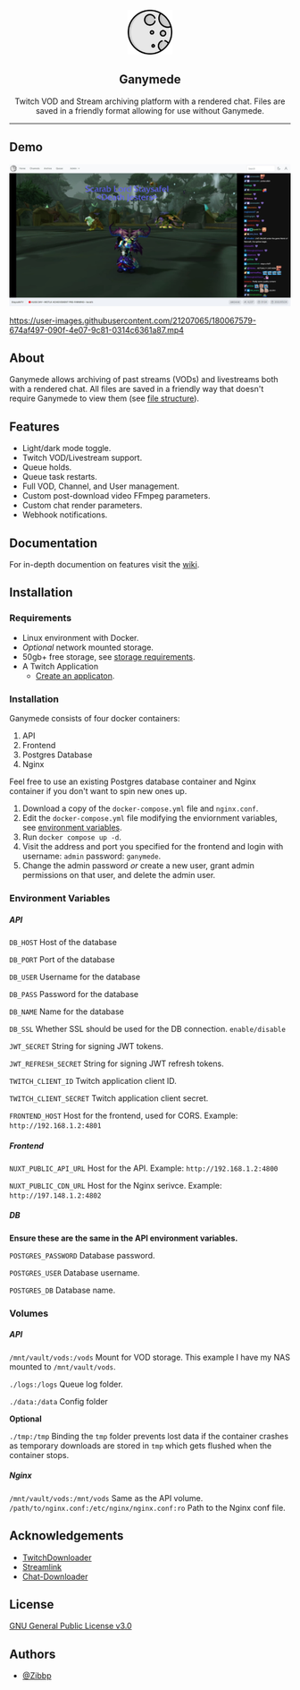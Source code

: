<br />
<div align="center">
  <a>
    <img src=".github/ganymede-logo.png" alt="Logo" width="80" height="80">
  </a>

  <h2 align="center">Ganymede</h2>

  <p align="center">
    Twitch VOD and Stream archiving platform with a rendered chat. Files are saved in a friendly format allowing for use without Ganymede.
  </p>
</div>

---

## Demo

![landing-demo](.github/landing-demo.jpg)

https://user-images.githubusercontent.com/21207065/180067579-674af497-090f-4e07-9c81-0314c6361a87.mp4

## About

Ganymede allows archiving of past streams (VODs) and livestreams both with a rendered chat. All files are saved in a friendly way that doesn't require Ganymede to view them (see [file structure](https://github.com/Zibbp/ganymede/wiki/File-Structure)).

## Features

- Light/dark mode toggle.
- Twitch VOD/Livestream support.
- Queue holds.
- Queue task restarts.
- Full VOD, Channel, and User management.
- Custom post-download video FFmpeg parameters.
- Custom chat render parameters.
- Webhook notifications.


## Documentation

For in-depth documention on features visit the [wiki](https://github.com/Zibbp/ganymede/wiki).

## Installation

### Requirements

* Linux environment with Docker.
* *Optional* network mounted storage.
* 50gb+ free storage, see [storage requirements](https://github.com/Zibbp/ganymede/wiki/Storage-Requirements).
* A Twitch Application
  * [Create an applicaton](https://dev.twitch.tv/console/apps/create).
  
### Installation

Ganymede consists of four docker containers:

1. API
2. Frontend
3. Postgres Database
4. Nginx

Feel free to use an existing Postgres database container and Nginx container if you don't want to spin new ones up.

1. Download a copy of the `docker-compose.yml` file and `nginx.conf`.
2. Edit the `docker-compose.yml` file modifying the enviornment variables, see [environment variables]().
3. Run `docker compose up -d`.
4. Visit the address and port you specified for the frontend and login with username: `admin` password: `ganymede`.
5. Change the admin password *or* create a new user, grant admin permissions on that user, and delete the admin user.

### Environment Variables

##### API

`DB_HOST` Host of the database

`DB_PORT` Port of the database

`DB_USER` Username for the database

`DB_PASS` Password for the database

`DB_NAME` Name for the database

`DB_SSL` Whether SSL should be used for the DB connection. `enable/disable`

`JWT_SECRET` String for signing JWT tokens.

`JWT_REFRESH_SECRET` String for signing JWT refresh tokens.

`TWITCH_CLIENT_ID` Twitch application client ID.

`TWITCH_CLIENT_SECRET` Twitch application client secret.

`FRONTEND_HOST` Host for the frontend, used for CORS. Example: `http://192.168.1.2:4801`

##### Frontend

`NUXT_PUBLIC_API_URL` Host for the API. Example: `http://192.168.1.2:4800`

`NUXT_PUBLIC_CDN_URL` Host for the Nginx serivce. Example: `http://197.148.1.2:4802`

##### DB

**Ensure these are the same in the API environment variables.**

`POSTGRES_PASSWORD` Database password.

`POSTGRES_USER` Database username.

`POSTGRES_DB` Database name.

### Volumes

##### API

`/mnt/vault/vods:/vods` Mount for VOD storage. This example I have my NAS mounted to `/mnt/vault/vods`.

`./logs:/logs` Queue log folder.

`./data:/data` Config folder

**Optional**

`./tmp:/tmp` Binding the `tmp` folder prevents lost data if the container crashes as temporary downloads are stored in `tmp` which gets flushed when the container stops.

##### Nginx

`/mnt/vault/vods:/mnt/vods` Same as the API volume.
`/path/to/nginx.conf:/etc/nginx/nginx.conf:ro` Path to the Nginx conf file.


## Acknowledgements

 - [TwitchDownloader](https://github.com/lay295/TwitchDownloader)
 - [Streamlink](https://streamlink.github.io/)
 - [Chat-Downloader](https://github.com/xenova/chat-downloader)
 
 ## License

[GNU General Public License v3.0](https://github.com/Zibbp/ganymede/blob/master/LICENSE)

## Authors

- [@Zibbp](https://www.github.com/Zibbp)

